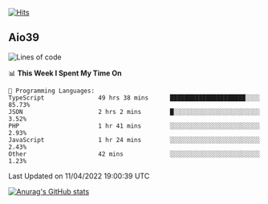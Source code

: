 [![Hits](https://hits.seeyoufarm.com/api/count/incr/badge.svg?url=https%3A%2F%2Fgithub.com%2Faio39&count_bg=%2339C5BB&title_bg=%23555555&icon=&icon_color=%23E7E7E7&title=hits&edge_flat=false)](https://hits.seeyoufarm.com)

## Aio39

<!--START_SECTION:waka-->
![Lines of code](https://img.shields.io/badge/From%20Hello%20World%20I%27ve%20Written-1%20Million%20lines%20of%20code-blue)

📊 **This Week I Spent My Time On** 

```text
💬 Programming Languages: 
TypeScript               49 hrs 38 mins      █████████████████████░░░░   85.73% 
JSON                     2 hrs 2 mins        █░░░░░░░░░░░░░░░░░░░░░░░░   3.52% 
PHP                      1 hr 41 mins        ░░░░░░░░░░░░░░░░░░░░░░░░░   2.93% 
JavaScript               1 hr 24 mins        ░░░░░░░░░░░░░░░░░░░░░░░░░   2.43% 
Other                    42 mins             ░░░░░░░░░░░░░░░░░░░░░░░░░   1.23%

```


 Last Updated on 11/04/2022 19:00:39 UTC
<!--END_SECTION:waka-->
[![Anurag's GitHub stats](https://github-readme-stats.vercel.app/api?username=aio39)](https://github.com/anuraghazra/github-readme-stats)

<!--
**aio39/aio39** is a ✨ _special_ ✨ repository because its `README.md` (this file) appears on your GitHub profile.

Here are some ideas to get you started:

- 🔭 I’m currently working on ...
- 🌱 I’m currently learning ...
- 👯 I’m looking to collaborate on ...
- 🤔 I’m looking for help with ...
- 💬 Ask me about ...
- 📫 How to reach me: ...
- 😄 Pronouns: ...
- ⚡ Fun fact: ...
-->

